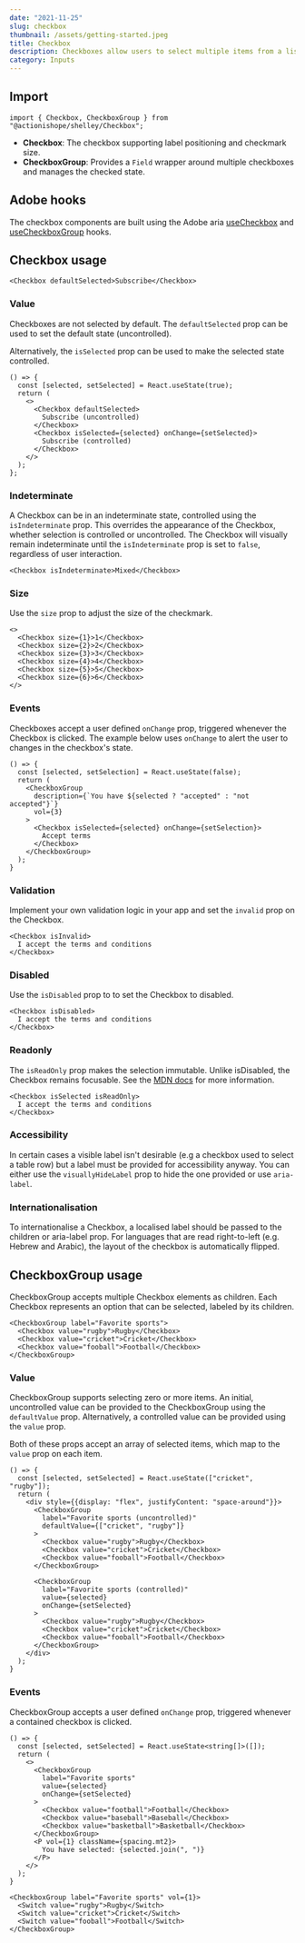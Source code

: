 ```yaml
---
date: "2021-11-25"
slug: checkbox
thumbnail: /assets/getting-started.jpeg
title: Checkbox
description: Checkboxes allow users to select multiple items from a list of individual items, or to mark one individual item as selected.
category: Inputs
---
```


## Import

```
import { Checkbox, CheckboxGroup } from "@actionishope/shelley/Checkbox";
```

- **Checkbox**: The checkbox supporting label positioning and checkmark size.
- **CheckboxGroup**: Provides a `Field` wrapper around multiple checkboxes and manages the checked state.

## Adobe hooks

The checkbox components are built using the Adobe aria [useCheckbox](https://react-spectrum.adobe.com/react-aria/useCheckbox.html) and [useCheckboxGroup](https://react-spectrum.adobe.com/react-aria/useCheckboxGroup.html) hooks.

## Checkbox usage

```jsx{live:true}
<Checkbox defaultSelected>Subscribe</Checkbox>
```

### Value

Checkboxes are not selected by default. The `defaultSelected` prop can be used to set the default state (uncontrolled).

Alternatively, the `isSelected` prop can be used to make the selected state controlled.


```jsx{live:true}
() => {
  const [selected, setSelected] = React.useState(true);
  return (
    <>
      <Checkbox defaultSelected>
        Subscribe (uncontrolled)
      </Checkbox>
      <Checkbox isSelected={selected} onChange={setSelected}>
        Subscribe (controlled)
      </Checkbox>
    </>
  );
};
```

### Indeterminate

A Checkbox can be in an indeterminate state, controlled using the `isIndeterminate` prop. This overrides the appearance of the Checkbox, whether selection is controlled or uncontrolled. The Checkbox will visually remain indeterminate until the `isIndeterminate` prop is set to `false`, regardless of user interaction.

```jsx{live:true}
<Checkbox isIndeterminate>Mixed</Checkbox>
```

### Size

Use the `size` prop to adjust the size of the checkmark.

```jsx{live:true}
<>
  <Checkbox size={1}>1</Checkbox>
  <Checkbox size={2}>2</Checkbox>
  <Checkbox size={3}>3</Checkbox>
  <Checkbox size={4}>4</Checkbox>
  <Checkbox size={5}>5</Checkbox>
  <Checkbox size={6}>6</Checkbox>
</>
```

### Events

Checkboxes accept a user defined `onChange` prop, triggered whenever the Checkbox is clicked. The example below uses `onChange` to alert the user to changes in the checkbox's state.


```jsx{live:true}
() => {
  const [selected, setSelection] = React.useState(false);
  return (
    <CheckboxGroup 
      description={`You have ${selected ? "accepted" : "not accepted"}`}
      vol={3}
    >
      <Checkbox isSelected={selected} onChange={setSelection}>
        Accept terms
      </Checkbox>
    </CheckboxGroup>
  );
}
```

### Validation

Implement your own validation logic in your app and set the `invalid` prop on the Checkbox.


```jsx{live:true}
<Checkbox isInvalid>
  I accept the terms and conditions
</Checkbox>
```

### Disabled

Use the `isDisabled` prop to to set the Checkbox to disabled.

```jsx{live:true}
<Checkbox isDisabled>
  I accept the terms and conditions
</Checkbox>
```

### Readonly

The `isReadOnly` prop makes the selection immutable. Unlike isDisabled, the Checkbox remains focusable. See the [MDN docs](https://developer.mozilla.org/en-US/docs/Web/HTML/Attributes/readonly) for more information.

```jsx{live:true}
<Checkbox isSelected isReadOnly>
  I accept the terms and conditions
</Checkbox>
```

### Accessibility

In certain cases a visible label isn't desirable (e.g a checkbox used to select a table row) but a label must be provided for accessibility anyway. You can either use the `visuallyHideLabel` prop to hide the one provided or use `aria-label`.

### Internationalisation

To internationalise a Checkbox, a localised label should be passed to the children or aria-label prop. For languages that are read right-to-left (e.g. Hebrew and Arabic), the layout of the checkbox is automatically flipped.

## CheckboxGroup usage

CheckboxGroup accepts multiple Checkbox elements as children. Each Checkbox represents an option that can be selected, labeled by its children.

```jsx{live:true}
<CheckboxGroup label="Favorite sports">
  <Checkbox value="rugby">Rugby</Checkbox>
  <Checkbox value="cricket">Cricket</Checkbox>
  <Checkbox value="fooball">Football</Checkbox>
</CheckboxGroup>
```

### Value

CheckboxGroup supports selecting zero or more items. An initial, uncontrolled value can be provided to the CheckboxGroup using the `defaultValue` prop. Alternatively, a controlled value can be provided using the `value` prop. 

Both of these props accept an array of selected items, which map to the `value` prop on each item.

```jsx{live:true}
() => {
  const [selected, setSelected] = React.useState(["cricket", "rugby"]);
  return (
    <div style={{display: "flex", justifyContent: "space-around"}}>
      <CheckboxGroup
        label="Favorite sports (uncontrolled)"
        defaultValue={["cricket", "rugby"]}
      >
        <Checkbox value="rugby">Rugby</Checkbox>
        <Checkbox value="cricket">Cricket</Checkbox>
        <Checkbox value="fooball">Football</Checkbox>
      </CheckboxGroup>

      <CheckboxGroup
        label="Favorite sports (controlled)"
        value={selected}
        onChange={setSelected}
      >
        <Checkbox value="rugby">Rugby</Checkbox>
        <Checkbox value="cricket">Cricket</Checkbox>
        <Checkbox value="fooball">Football</Checkbox>
      </CheckboxGroup>
    </div>
  );
}
```

### Events

CheckboxGroup accepts a user defined `onChange` prop, triggered whenever a contained checkbox is clicked.

```tsx{live:true}
() => {
  const [selected, setSelected] = React.useState<string[]>([]);
  return (
    <>
      <CheckboxGroup
        label="Favorite sports"
        value={selected}
        onChange={setSelected}
      >
        <Checkbox value="football">Football</Checkbox>
        <Checkbox value="baseball">Baseball</Checkbox>
        <Checkbox value="basketball">Basketball</Checkbox>
      </CheckboxGroup>
      <P vol={1} className={spacing.mt2}>
        You have selected: {selected.join(", ")}
      </P>
    </>
  );
}
```



```jsx{live:true}
<CheckboxGroup label="Favorite sports" vol={1}>
  <Switch value="rugby">Rugby</Switch>
  <Switch value="cricket">Cricket</Switch>
  <Switch value="fooball">Football</Switch>
</CheckboxGroup>
```
